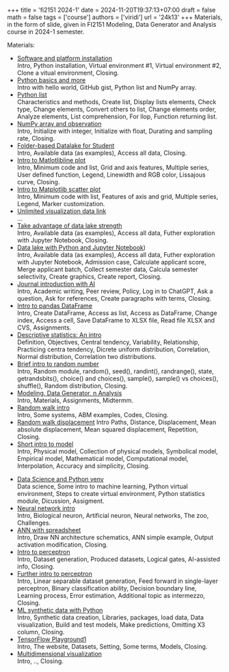 +++
title = 'fi2151 2024-1'
date = 2024-11-20T19:37:13+07:00
draft = false
math = false
tags = ['course']
authors = ['viridi']
url = '24k13'
+++
Materials, in the form of slide, given in FI2151 Modeling, Data Generator and Analysis course in 2024-1 semester.

<!--more-->

Materials:

+ [Software and platform installation](https://osf.io/m6qvr) \
  Intro, Python installation, Virtual environment #1, Virtual environment #2, Clone a vitual environment, Closing.
+ [Python basics and more](https://osf.io/54ngr) \
   Intro with hello world, GitHub gist, Python list and NumPy array.
+ [Python list](https://osf.io/rxu7v) \
  Characteristics and methods, Create list, Display lists elements, Check type, Change elements, Convert others to list, Change elements order, Analyze elements, List comprehension, For llop, Function returning list.
+ [NumPy array and observation](https://osf.io/ewp5s) \
  Intro, Initialize with integer, Initialize with float, Durating and sampling rate, Closing.
+ [Folder-based Datalake for Student](https://osf.io/xq3mb) \
  Intro, Available data (as examples), Access all data, Closing.
+ [Intro to Matlotlibline plot](https://osf.io/y5rp8) \
  Intro, Minimum code and list, Grid and axis features, Multiple series, User defined function, Legend, Linewidth and RGB color, Lissajous curve, Closing.
+ [Intro to Matplotlib scatter plot](https://osf.io/zgyc3) \
  Intro, Minimum code with list, Features of axis and grid, Multiple series, Legend, Marker customization.
+ [Unlimited visualization data link](https://osf.io/6vyau) \
  ...
+ [Take advantage of data lake strength](https://osf.io/cb9gj) \
  Intro, Available data (as examples), Access all data, Futher exploration with Jupyter Notebook, Closing.
+ [Data lake with Python and Jupyter Notebook](https://osf.io/afsek)) \
  Intro, Available data (as examples), Access all data, Futher exploration with Jupyter Notebook, Admission case, Calculate applicant score, Merge applicant batch, Collect semester data, Calcula semester selectivity, Create graphics, Create report, Closing.
+ [Journal introduction with AI](https://osf.io/3s7kb) \
  Intro, Academic writing, Peer review, Policy, Log in to ChatGPT, Ask a question, Ask for references, Create paragraphs with terms, Closing.
+ [Intro to pandas DataFrame](https://osf.io/6t48k) \
  Intro, Create DataFrame, Access as list, Access as DataFrame, Change index, Access a cell, Save DataFrame to XLSX file, Read file XLSX and CVS, Assignments.
+ [Descriptive statistics: An intro](https://osf.io/zqkv9) \
  Definition, Objectives, Central tendency, Variability, Relationship, Practicing centra tendency, Dicrete uniform distribution, Correlation, Normal distribution, Correlation two distributions.
+ [Brief intro to random number](https://osf.io/m7356) \
  Intro, Random module, random(), seed(), randint(), randrange(), state, getrandsbits(), choice() and choices(), sample(), sample() vs choices(), shuffle(), Random distribution, Closing.
+ [Modeling, Data Generator, n Analysis](https://osf.io/zpn57) \
  Intro, Materials, Assignments, Midtermm.
+ [Random walk intro](https://osf.io/2yqsu) \
  Intro, Some systems, ABM examples, Codes, Closing.
+ [Random walk displacement](https://osf.io/xye3s)
  Intro Paths, Distance, Displacement, Mean absolute displacement, Mean squared displacement, Repetition, Closing.
+ [Short intro to model](https://osf.io/gfq9y) \
  Intro, Physical model, Collection of physical models, Symbolical model, Empirical model, Mathematical model, Computational model, Interpolation, Accuracy and simplicity, Closing.

- [Data Science and Python venv](https://osf.io/tzvsw) \
  Data science, Some intro to machine learning, Python virtual environment, Steps to create virtual environment, Python statistics module, Dicussion, Assigment. 
- [Neural network intro](https://osf.io/3ksmu) \
  Intro, Biological neuron, Artificial neuron, Neural networks, The zoo, Challenges.
- [ANN with spreadsheet](https://osf.io/42tq9) \
  Intro, Draw NN architecture schematics, ANN simple example, Output activation modification, Closing.
- [Intro to perceptron](https://osf.io/26v4e) \
  Intro, Dataset generation, Produced datasets, Logical gates, AI-assisted info, Closing.
- [Further intro to perceptron](https://osf.io/9vxfz) \
  Intro, Linear separable dataset generation, Feed forward in single-layer perceptron, Binary classification ability, Decision boundary line, Learning process, Error estimation, Additional topic as intermezzo, Closing.
- [ML synthetic data with Python](https://osf.io/wqv3z) \
  Intro, Synthetic data creation, Libraries, packages, load data, Data visualization, Build and test models, Make predictions, Omitting X3 column, Closing.
- [TensorFlow Playground1](https://osf.io/43baq) \
  Intro, The website, Datasets, Setting, Some terms, Models, Closing.
- [Multidimensional visualization](https://osf.io/p4ykz) \
  Intro, .., Closing.